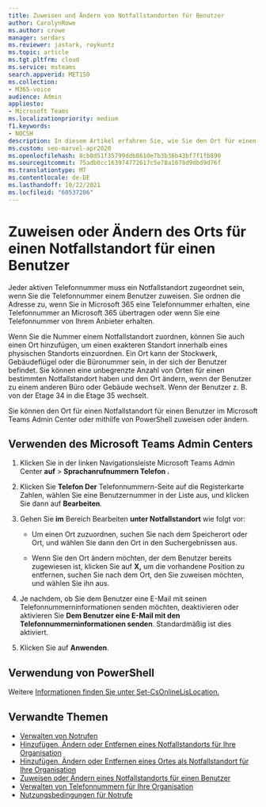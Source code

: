 ```yaml
---
title: Zuweisen und Ändern von Notfallstandorten für Benutzer
author: CarolynRowe
ms.author: crowe
manager: serdars
ms.reviewer: jastark, roykuntz
ms.topic: article
ms.tgt.pltfrm: cloud
ms.service: msteams
search.appverid: MET150
ms.collection:
- M365-voice
audience: Admin
appliesto:
- Microsoft Teams
ms.localizationpriority: medium
f1.keywords:
- NOCSH
description: In diesem Artikel erfahren Sie, wie Sie den Ort für einen Notfallstandort für Benutzer in Ihrer Organisation zuweisen oder ändern.
ms.custom: seo-marvel-apr2020
ms.openlocfilehash: 8cb8d51f35799ddb8610e7b3b36b43bf7f1fb890
ms.sourcegitcommit: 75adb0cc163974772617c5e78a1678d9dbd9d76f
ms.translationtype: MT
ms.contentlocale: de-DE
ms.lasthandoff: 10/22/2021
ms.locfileid: "60537206"
---
```

# <a name="assign-or-change-the-place-for-an-emergency-location-for-a-user"></a>Zuweisen oder Ändern des Orts für einen Notfallstandort für einen Benutzer

Jeder aktiven Telefonnummer muss ein Notfallstandort zugeordnet sein, wenn Sie die Telefonnummer einem Benutzer zuweisen. Sie ordnen die Adresse zu, wenn Sie in Microsoft 365 eine Telefonnummer erhalten, eine Telefonnummer an Microsoft 365 übertragen oder wenn Sie eine Telefonnummer von Ihrem Anbieter erhalten.

Wenn Sie die Nummer einem Notfallstandort zuordnen, können Sie auch einen Ort hinzufügen, um einen exakteren Standort innerhalb eines physischen Standorts einzuordnen. Ein Ort kann der Stockwerk, Gebäudeflügel oder die Büronummer sein, in der sich der Benutzer befindet. Sie können eine unbegrenzte Anzahl von Orten für einen bestimmten Notfallstandort haben und den Ort ändern, wenn der Benutzer zu einem anderen Büro oder Gebäude wechselt. Wenn der Benutzer z. B. von der Etage 34 in die Etage 35 wechselt.
  
Sie können den Ort für einen Notfallstandort für einen Benutzer im Microsoft Teams Admin Center oder mithilfe von PowerShell zuweisen oder ändern.

## <a name="using-the-microsoft-teams-admin-center"></a>Verwenden des Microsoft Teams Admin Centers

1. Klicken Sie in der linken Navigationsleiste Microsoft Teams Admin Center **auf**  >  **Sprachanrufnummern Telefon .**

2. Klicken Sie **Telefon Der** Telefonnummern-Seite auf die Registerkarte Zahlen, wählen Sie eine Benutzernummer in der Liste aus, und klicken Sie dann auf **Bearbeiten**. 

3. Gehen Sie **im** Bereich Bearbeiten **unter Notfallstandort** wie folgt vor:

    - Um einen Ort zuzuordnen, suchen Sie nach dem Speicherort oder Ort, und wählen Sie dann den Ort in den Suchergebnissen aus.

    - Wenn Sie den Ort ändern möchten, der dem Benutzer bereits zugewiesen ist, klicken Sie auf **X,** um die vorhandene Position zu entfernen, suchen Sie nach dem Ort, den Sie zuweisen möchten, und wählen Sie ihn aus.

4. Je nachdem, ob Sie dem Benutzer eine E-Mail mit seinen Telefonnummerninformationen senden möchten, deaktivieren oder aktivieren Sie **Dem Benutzer eine E-Mail mit den Telefonnummerninformationen senden**. Standardmäßig ist dies aktiviert.

5. Klicken Sie auf **Anwenden**.

## <a name="using-powershell"></a>Verwendung von PowerShell

Weitere [Informationen finden Sie unter Set-CsOnlineLisLocation.](/powershell/module/skype/set-csonlinelislocation)
    
## <a name="related-topics"></a>Verwandte Themen

- [Verwalten von Notrufen](what-are-emergency-locations-addresses-and-call-routing.md)
- [Hinzufügen, Ändern oder Entfernen eines Notfallstandorts für Ihre Organisation](add-change-remove-emergency-location-organization.md)
- [Hinzufügen, Ändern oder Entfernen eines Ortes als Notfallstandort für Ihre Organisation](add-change-remove-emergency-place-organization.md)
- [Zuweisen oder Ändern eines Notfallstandorts für einen Benutzer](assign-change-emergency-location-user.md)
- [Verwalten von Telefonnummern für Ihre Organisation](/microsoftteams/manage-phone-numbers-for-your-organization)
- [Nutzungsbedingungen für Notrufe](./emergency-calling-terms-and-conditions.md)